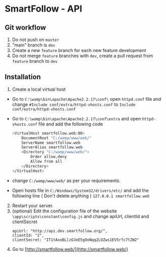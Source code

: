 # SmartFollow - API

## Git workflow

1. Do not push on `master`
2. "main" branch is `dev`
3. Create a new `feature` branch for each new feature development
4. Do not merge `feature` branches with `dev`, create a pull request from `feature` branch to `dev`

## Installation

1. Create a local virtual host
 * Go to `C:\wamp\bin\apache\Apache2.2.17\conf\`
	open `httpd.conf` file and change
	`#Include conf/extra/httpd-vhosts.conf`
	to
	`Include conf/extra/httpd-vhosts.conf`

 * Go to `C:\wamp\bin\apache\Apache2.2.17\conf\extra` and open `httpd-vhosts.conf` file and add the following code
	```sh
	<VirtualHost smartfollow.web:80>
	    DocumentRoot "C:/wamp/www/web/"
	    ServerName smartfollow.web
	    ServerAlias smartfollow.web
	    <Directory "C:/wamp/www/web/">
	        Order allow,deny
	        Allow from all
	    </Directory>
	</VirtualHost>
	```

 * change `C:/wamp/www/web/` as per your requirements.

 * Open hosts file in `C:/Windows/System32/drivers/etc/` and add the following line ( Don't delete anything ) 
	`127.0.0.1 smartfollow.web`

2. Restart your server.
3. (optional) Edit the configuration file of the website `\app\scripts\constant\config.js` and change apiUrl, clientId and clientSecret
	```
	apiUrl: "http://api.dev.smartfollow.org/",
	clientId: "2",
	clientSecret: "IT1tAxoBLlzOJeE5gOoNqq2LOZws1EV5rfc7tZW2"
    ```
4. Go to [http://smartfollow.web/](http://smartfollow.web/)